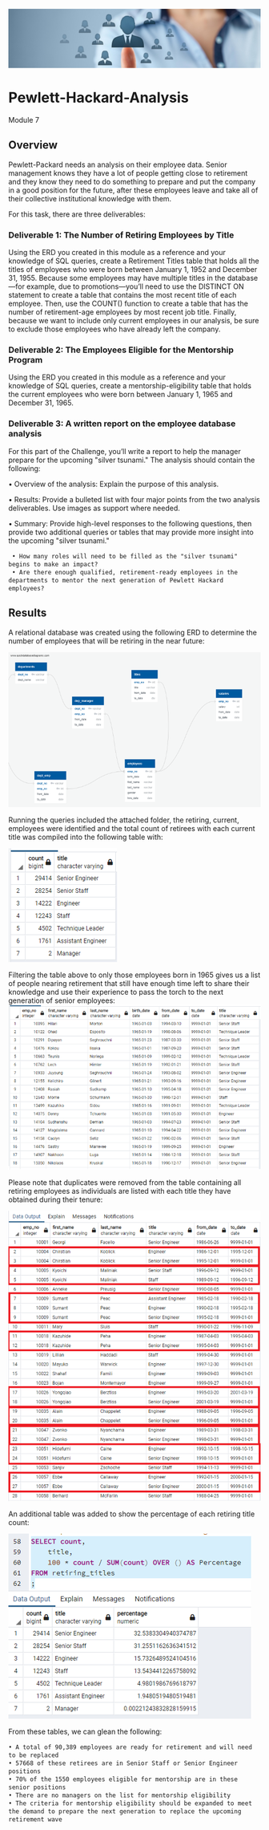 ![image](https://github.com/Bryan-Corn/Pewlett-Hackard-Analysis/blob/main/Images/HR.png)
# Pewlett-Hackard-Analysis
Module 7 

## Overview

Pewlett-Packard needs an analysis on their employee data. Senior management knows they have a lot of people getting close to retirement and they know they need to do something to prepare and put the company in a good position for the future, after these employees leave and take all of their collective institutional knowledge with them. 

For this task, there are three deliverables:


### Deliverable 1: The Number of Retiring Employees by Title

Using the ERD you created in this module as a reference and your knowledge of SQL queries, create a Retirement Titles table that holds all the titles of employees who were born between January 1, 1952 and December 31, 1955. Because some employees may have multiple titles in the database—for example, due to promotions—you’ll need to use the DISTINCT ON statement to create a table that contains the most recent title of each employee. Then, use the COUNT() function to create a table that has the number of retirement-age employees by most recent job title. Finally, because we want to include only current employees in our analysis, be sure to exclude those employees who have already left the company.


### Deliverable 2: The Employees Eligible for the Mentorship Program

Using the ERD you created in this module as a reference and your knowledge of SQL queries, create a mentorship-eligibility table that holds the current employees who were born between January 1, 1965 and December 31, 1965.


### Deliverable 3: A written report on the employee database analysis

For this part of the Challenge, you’ll write a report to help the manager prepare for the upcoming "silver tsunami."
The analysis should contain the following:

  • Overview of the analysis: Explain the purpose of this analysis.


  • Results: Provide a bulleted list with four major points from the two analysis deliverables. Use images as support where needed.


  • Summary: Provide high-level responses to the following questions, then provide two additional queries or tables that may provide more insight into the upcoming "silver tsunami."

     • How many roles will need to be filled as the "silver tsunami" begins to make an impact?
     • Are there enough qualified, retirement-ready employees in the departments to mentor the next generation of Pewlett Hackard employees?

## Results

A relational database was created using the following ERD to determine the number of employees that will be retiring in the near future:

![image](https://github.com/Bryan-Corn/Pewlett-Hackard-Analysis/blob/main/Images/EmployeeDB.png)

Running the queries included the attached folder, the retiring, current, employees were identified and the total count of retirees with each current title was compiled into the following table with:

![image](https://github.com/Bryan-Corn/Pewlett-Hackard-Analysis/blob/main/Images/retiring_titles.png)


Filtering the table above to only those employees born in 1965 gives us a list of people nearing retirement that still have enough time left to share their knowledge and use their experience to pass the torch to the next generation of senior employees:
![image](https://github.com/Bryan-Corn/Pewlett-Hackard-Analysis/blob/main/Images/mentorship_eligibilty.png)


Please note that duplicates were removed from the table containing all retiring employees as individuals are listed with each title they have obtained during their tenure:

![image](https://github.com/Bryan-Corn/Pewlett-Hackard-Analysis/blob/main/Images/retiring_dups.png)


An additional table was added to show the percentage of each retiring title count:

![image](https://github.com/Bryan-Corn/Pewlett-Hackard-Analysis/blob/main/Images/retiring_titles_percent.png)


From these tables, we can glean the following:
```
• A total of 90,389 employees are ready for retirement and will need to be replaced
• 57668 of these retirees are in Senior Staff or Senior Engineer positions
• 70% of the 1550 employees eligible for mentorship are in these senior positions
• There are no managers on the list for mentorship eligibility
• The criteria for mentorship eligibility should be expanded to meet the demand to prepare the next generation to replace the upcoming retirement wave
```
